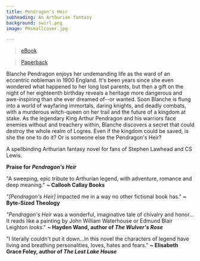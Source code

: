 ```yaml
---
title: Pendragon's Heir
subheading: An Arthurian fantasy
background: swirl.png
image: PHsmallcover.jpg

---
```


> [<i class="fa fa-amazon" aria-hidden="true"></i> eBook](https://www.amazon.com/dp/B00UKICH94) 

> [Paperback](https://www.amazon.com/Pendragons-Heir-Suzannah-Rowntree-ebook/dp/B00UKICH94/)

Blanche Pendragon enjoys her undemanding life as the ward of an eccentric nobleman in 1900 England. It's been years since she even wondered what happened to her long lost parents, but then a gift on the night of her eighteenth birthday reveals a heritage more dangerous and awe-inspiring than she ever dreamed of--or wanted. Soon Blanche is flung into a world of wayfaring immortals, daring knights, and deadly combats, with a murderous witch-queen on her trail and the future of a kingdom at stake. As the legendary King Arthur Pendragon and his warriors face enemies without and treachery within, Blanche discovers a secret that could destroy the whole realm of Logres. Even if the kingdom could be saved, is she the one to do it? Or is someone else the Pendragon's Heir?

A spellbinding Arthurian fantasy novel for fans of Stephen Lawhead and CS Lewis.

**Praise for _Pendragon's Heir_**

"A sweeping, epic tribute to Arthurian legend, with adventure, romance and deep meaning." **~ Callooh Callay Books**

_"[Pendragon's Heir]_ impacted me in a way no other fictional book has." **~ Byte-Sized Theology**

_"Pendragon's Heir_ was a wonderful, imaginative tale of chivalry and honor... It reads like a painting by John William Waterhouse or Edmund Blair Leighton _looks_." **~ Hayden Wand, author of _The Wulver's Rose_**

"I literally couldn't put it down...In this novel the characters of legend have living and breathing personalities, loves, hates and fears." **~ Elisabeth Grace Foley, author of _The Lost Lake House_**
